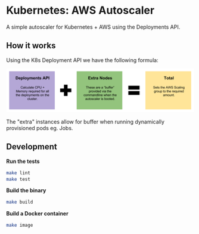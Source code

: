 Kubernetes: AWS Autoscaler
==========================

A simple autoscaler for Kubernetes + AWS using the Deployments API.

## How it works

Using the K8s Deployment API we have the following formula:

![Diagram](/docs/diagram.png "Diagram")

The "extra" instances allow for buffer when running dynamically provisioned pods eg. Jobs.

## Development

**Run the tests**

```bash
make lint
make test
```

**Build the binary**

```bash
make build
```

**Build a Docker container**

```bash
make image
```
